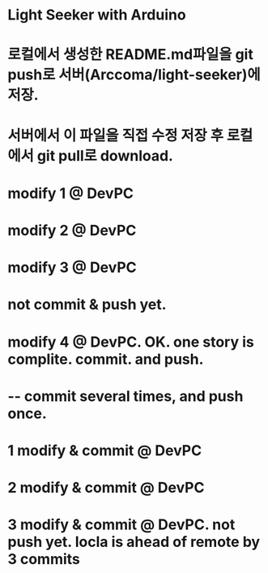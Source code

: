 # Light Seeker with Arduino
# 로컬에서 생성한 README.md파일을 git push로 서버(Arccoma/light-seeker)에 저장.
# 서버에서 이 파일을 직접 수정 저장 후 로컬에서 git pull로 download.

# modify 1 @ DevPC
# modify 2 @ DevPC
# modify 3 @ DevPC
# not commit & push yet.
# modify 4 @ DevPC. OK. one story is complite. commit. and push.

# -- commit several times, and push once.
# 1 modify & commit @ DevPC
# 2 modify & commit @ DevPC
# 3 modify & commit @ DevPC. not push yet. locla is ahead of remote by 3 commits